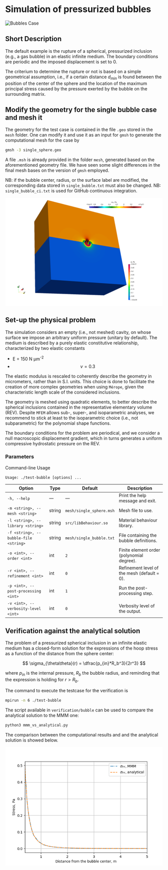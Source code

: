 # Simulation of pressurized bubbles

![Bubbles Case](../img/bubble/bubbles.png)

## Short Description

The default example is the rupture of a spherical, pressurized inclusion (e.g., a gas bubble) in an elastic infinite medium. The boundary conditions are periodic and the imposed displacement is set to 0.

The criterium to determine the rupture or not is based on a simple geometrical assumption, i.e., if a certain distance $d_{min}$ is found between the position of the center of the sphere and the location of the maximum principal stress caused by the pressure exerted by the bubble on the surrounding matrix.

## Modify the geometry for the single bubble case and mesh it

The geometry for the test case is contained in the file `.geo` stored in the `mesh` folder. One can modify it and use it as an input for `gmsh` to generate the computational mesh for the case by 

```bash
gmsh -3 single_sphere.geo
```

A file `.msh` is already provided in the folder `mesh`, generated based on the aforementioned geometry file. We have seen some slight differences in the final mesh bases on the version of `gmsh` employed.

NB: if the bubble center, radius, or the surface label are modified, the corresponding data stored in `single_bubble.txt` must also be changed.
NB: `single_bubble_ci.txt` is used for GitHub continuous integration.

![Bubble Case](doc/bubble.png)

## Set-up the physical problem

The simulation considers an empty (i.e., not meshed) cavity, on whose surface we impose an arbitrary uniform pressure (unitary by default). The medium is described by a purely elastic constitutive relationship, characterized by two elastic constants 

 - E = 150 N µm<sup>-2</sup>
 - $$\nu = 0.3$$

The elastic modulus is rescaled to coherently describe the geometry in micrometers, rather than in S.I. units. This choice is done to facilitate the creation of more complex geometries when using `Mérope`, given the characteristic length scale of the considered inclusions.

The geometry is meshed using quadratic elements, to better describe the spherical inclusions contained in the representative elementary volume (REV). Despite `MFEM` allows sub-, super-, and isoparametric analyses, we recommend to stick at least to the isoparametric choice (i.e., not subparametric) for the polynomial shape functions.

The boundary conditions for the problem are periodical, and we consider a null macroscopic displacement gradient, which in turns generates a uniform compressive hydrostatic pressure on the REV.

### Parameters

Command-line Usage

```
Usage: ./test-bubble [options] ...
```


| Option                                | Type   | Default                  | Description                                 |
| ------------------------------------- | ------ | ------------------------ | ------------------------------------------- |
| `-h, --help`                          | —      | —                        | Print the help message and exit.            |
| `-m <string>, --mesh <string>`        | string | `mesh/single_sphere.msh` | Mesh file to use.                           |
| `-l <string>, --library <string>`     | string | `src/libBehaviour.so`    | Material behaviour library.                 |
| `-f <string>, --bubble-file <string>` | string | `mesh/single_bubble.txt` | File containing the bubble definitions.     |
| `-o <int>, --order <int>`             | int    | `2`                      | Finite element order (polynomial degree).   |
| `-r <int>, --refinement <int>`        | int    | `0`                      | Refinement level of the mesh (default = 0). |
| `-p <int>, --post-processing <int>`   | int    | `1`                      | Run the post-processing step.               |
| `-v <int>, --verbosity-level <int>`   | int    | `0`                      | Verbosity level of the output.              |


## Verification against the analytical solution

The problem of a pressurized spherical inclusion in an infinite elastic medium has a closed-form solution for the expressions of the hoop stress as a function of the distance from the sphere center:

$$
\sigma_{\theta\theta}(r) = \dfrac{p_{in}*R_b^3}{2r^3}
$$

where $p_{in}$ is the internal pressure, $R_b$ the bubble radius, and reminding that the expression is holding for $r>R_b$.

The command to execute the testcase for the verification is

```bash
mpirun -n 6 ./test-bubble
```

The script available in `verification/bubble` can be used to compare the analytical solution to the MMM one:

```bash
python3 mmm_vs_analytical.py 
```
The comparison between the computational results and and the analytical solution is showed below.

![Bubble Case](../img/bubble/comparison_analytical_mmm.png)

